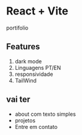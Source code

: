# React + Vite

portifolio

## Features
1. dark mode
2. Linguagens PT/EN
3. responsividade
4. TailWind

## vai ter
- about com texto simples
- projetos
- Entre em contato